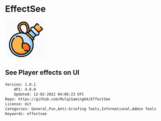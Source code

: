 # EffectSee
<img src="https://raw.githubusercontent.com/MulqiGaming64/EffectSee/ab0a0761033a10b9c7255ca07ca9cfc111c0d5b1/icons.png" width="128" height="128" />

## See Player effects on UI
```properties
Version: 1.0.1
    API: 4.0.0
    Updated: 12-02-2022 04:06:23 UTC
Repo: https://github.com/MulqiGaming64/EffectSee
License: mit
Categories: General,Fun,Anti-Griefing Tools,Informational,Admin Tools
Keywords: effectsee
```